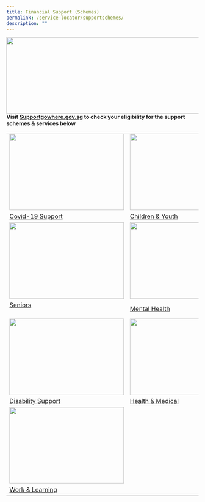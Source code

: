 ```yaml
---
title: Financial Support (Schemes)
permalink: /service-locator/supportschemes/
description: ""
---
```

<img src="https://supportgowhere.life.gov.sg/static/Support-5f313b89.svg" style="height:200px;width:1000px">
<b>Visit <a href="https://supportgowhere.life.gov.sg/">Supportgowhere.gov.sg</a> to check your eligibility for the support schemes &amp; services below</b>
<p>

<table>
	<tbody><tr>
		<td><img src="https://supportgowhere.life.gov.sg/static/Covid19-530b1ec0.svg" style="height:200px;width:300px"></td>
		<td><img src="https://supportgowhere.life.gov.sg/static/Childcare-3376110b.svg" style="height:200px;width:220px"></td>
		<td><img src="https://supportgowhere.life.gov.sg/static/FamiliesParenting-0efdc60a.svg" style="height:200px;width:300px"></td>
	</tr>
	<tr>
		<td><a href="https://supportgowhere.life.gov.sg/categories/covid-19">Covid-19 Support</a><br></td>
		<td><a href="https://supportgowhere.life.gov.sg/categories/children-youth">Children &amp; Youth</a><br></td>
		<td><a href="https://supportgowhere.life.gov.sg/categories/families-and-parenting"> Families &amp; Parenting</a><br></td></tr>
<tr>
		<td><img src="https://supportgowhere.life.gov.sg/static/Seniors-c34f6e4b.svg" style="height:200px;width:300px"></td>
		<td><img src="https://supportgowhere.life.gov.sg/static/MentalHealth-2c644d74.svg" style="height:200px;width:220px"></td>
		<td><img src="https://supportgowhere.life.gov.sg/static/Financial-5d84d4c0.svg" style="height:200px;width:300px"></td>
	</tr>
<tr>
		<td><a href="https://supportgowhere.life.gov.sg/categories/seniors">Seniors</a><br><br></td> 
		<td><a href="https://supportgowhere.life.gov.sg/categories/mental-health">Mental Health</a><br></td>
		<td><a href="https://supportgowhere.life.gov.sg/categories/financial"> Financial Support</a><br>
	</td></tr>
<tr>
		<td><img src="https://supportgowhere.life.gov.sg/static/Disability-575c29b9.svg" style="height:200px;width:300px"></td>
		<td><img src="https://supportgowhere.life.gov.sg/static/Healthcare-462af04e.svg" style="height:200px;width:220px"></td>
		<td><img src="https://supportgowhere.life.gov.sg/static/Housing-5feea8ac.svg" style="height:200px;width:300px"></td>
	</tr>
<tr>
		<td><a href="https://supportgowhere.life.gov.sg/categories/disability">Disability Support</a><br></td>
		<td><a href="https://supportgowhere.life.gov.sg/categories/health-medical">Health &amp; Medical</a><br></td>
		<td><a href="https://supportgowhere.life.gov.sg/categories/housing-shelter"> Housing &amp; Shelter</a><br>
			</td></tr>
	<tr>
		<td><img src="https://supportgowhere.life.gov.sg/static/Work-c350c5f2.svg" style="height:200px;width:300px"></td>
	</tr>
	<tr>
		<td><a href="https://supportgowhere.life.gov.sg/categories/work-learning">Work &amp; Learning</a><br>
			</td></tr>			
</tbody></table></p>